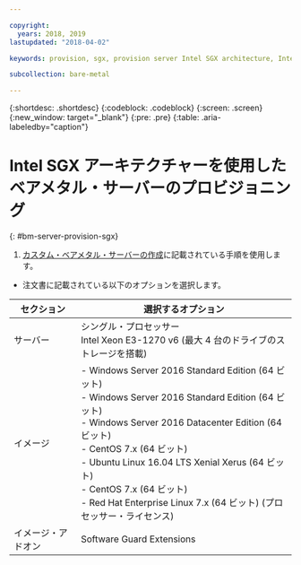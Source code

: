 ```yaml
---

copyright:
  years: 2018, 2019
lastupdated: "2018-04-02"

keywords: provision, sgx, provision server Intel SGX architecture, Intel SGX architecture

subcollection: bare-metal

---
```


{:shortdesc: .shortdesc}
{:codeblock: .codeblock}
{:screen: .screen}
{:new_window: target="_blank"}
{:pre: .pre}
{:table: .aria-labeledby="caption"}

# Intel SGX アーキテクチャーを使用したベアメタル・サーバーのプロビジョニング
{: #bm-server-provision-sgx}

1. [カスタム・ベアメタル・サーバーの作成](/docs/infrastructure/bare-metal?topic=bare-metal-ordering-baremetal-server)に記載されている手順を使用します。
* 注文書に記載されている以下のオプションを選択します。

|セクション|選択するオプション|
|------|------|
|サーバー|シングル・プロセッサー<br> Intel Xeon E3-1270 v6 (最大 4 台のドライブのストレージを搭載)|
|イメージ|- Windows Server 2016 Standard Edition (64 ビット)<br>- Windows Server 2016 Standard Edition (64 ビット)<br> - Windows Server 2016 Datacenter Edition (64 ビット) <br>- CentOS 7.x (64 ビット) <br> - Ubuntu Linux 16.04 LTS Xenial Xerus (64 ビット)<br>- CentOS 7.x (64 ビット) <br>- Red Hat Enterprise Linux 7.x (64 ビット) (プロセッサー・ライセンス)|
|イメージ・アドオン|Software Guard Extensions|
